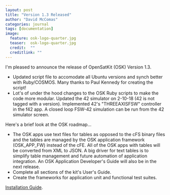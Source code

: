 ```yaml
---
layout: post
title: "Version 1.3 Released"
author: "David McComas"
categories: journal
tags: [documentation]
image:
  feature: osk-logo-quarter.jpg
  teaser:  osk-logo-quarter.jpg
  credit:  ""
  creditlink: ""
---
```


I'm pleased to announce the release of OpenSatKit (OSK) Version 1.3.

<ul>
  <li> Updated script file to accomodate all Ubuntu versions and synch better with Ruby/COSMOS. Many thanks to Paul Kennedy for creating the script!</li>
  <li> Lot's of under the hood changes to the OSK Ruby scripts to make the code more modular. Updated the 42 simulator on 2-10-18 (42 is not tagged with a version). Implemented 42's "THREEAXISFSW" controller in the f42 app. A closed loop FSW-42 simulation can be run from the 42 simulator screen.</li>
</ul>

Here's a brief look at the OSK roadmap...

<ul>
  <li> The OSK apps use text files for tables as opposed to the cFS binary files and the tables are managed by the OSK application framework (OSK_APP_FW) instead of the cFE. All of the OSK apps with tables will be converted from XML to JSON. A big driver for text tables is to simplify table management and future automation of application integration. An OSK Application Developer's Guide will also be in the next release.</li>
  <li> Complete all sections of the kit's User's Guide.</li>
  <li> Create the frameworks for application unit and functional test suites.</li>
</ul>

<p><a href="{{https://opensatkit.github.io/journal/Installation-Guide.html}}">Installation Guide</a>.</p>
